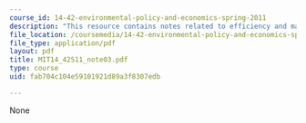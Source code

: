 ```yaml
---
course_id: 14-42-environmental-policy-and-economics-spring-2011
description: "This resource contains notes related to efficiency and markets.\r\n"
file_location: /coursemedia/14-42-environmental-policy-and-economics-spring-2011/fab704c104e59101921d89a3f8307edb_MIT14_42S11_note03.pdf
file_type: application/pdf
layout: pdf
title: MIT14_42S11_note03.pdf
type: course
uid: fab704c104e59101921d89a3f8307edb

---
```

None